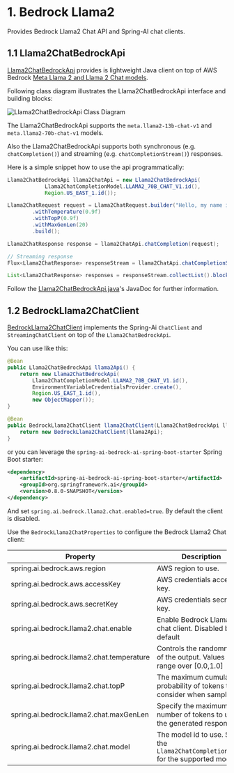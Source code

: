 # 1. Bedrock Llama2

Provides Bedrock Llama2 Chat API and Spring-AI chat clients.

## 1.1 Llama2ChatBedrockApi

[Llama2ChatBedrockApi](./src/main/java/org/springframework/ai/bedrock/llama2/api/Llama2ChatBedrockApi.java) provides is lightweight Java client on top of AWS Bedrock [Meta Llama 2 and Llama 2 Chat models](https://docs.aws.amazon.com/bedrock/latest/userguide/model-parameters-meta.html).

Following class diagram illustrates the Llama2ChatBedrockApi interface and building blocks:

![Llama2ChatBedrockApi Class Diagram](./src/test/resources/doc/Bedrock-Llama2-Chat-API.jpg)

The Llama2ChatBedrockApi supports the `meta.llama2-13b-chat-v1` and `meta.llama2-70b-chat-v1` models.

Also the Llama2ChatBedrockApi supports both synchronous (e.g. `chatCompletion()`) and streaming (e.g. `chatCompletionStream()`) responses.

Here is a simple snippet how to use the api programmatically:

```java
Llama2ChatBedrockApi llama2ChatApi = new Llama2ChatBedrockApi(
			Llama2ChatCompletionModel.LLAMA2_70B_CHAT_V1.id(),
			Region.US_EAST_1.id());

Llama2ChatRequest request = Llama2ChatRequest.builder("Hello, my name is")
		.withTemperature(0.9f)
		.withTopP(0.9f)
		.withMaxGenLen(20)
		.build();

Llama2ChatResponse response = llama2ChatApi.chatCompletion(request);

// Streaming response
Flux<Llama2ChatResponse> responseStream = llama2ChatApi.chatCompletionStream(request);

List<Llama2ChatResponse> responses = responseStream.collectList().block();
```

Follow the [Llama2ChatBedrockApi.java](./src/main/java/org/springframework/ai/bedrock/llama2/api/Llama2ChatBedrockApi.java)'s JavaDoc for further information.

## 1.2 BedrockLlama2ChatClient

[BedrockLlama2ChatClient](./src/main/java/org/springframework/ai/bedrock/llama2/BedrockLlama2ChatClient.java) implements the Spring-Ai `ChatClient` and `StreamingChatClient` on top of the `Llama2ChatBedrockApi`.

You can use like this:

```java
@Bean
public Llama2ChatBedrockApi llama2Api() {
	return new Llama2ChatBedrockApi(
		Llama2ChatCompletionModel.LLAMA2_70B_CHAT_V1.id(),
		EnvironmentVariableCredentialsProvider.create(),
		Region.US_EAST_1.id(),
		new ObjectMapper());
}

@Bean
public BedrockLlama2ChatClient llama2ChatClient(Llama2ChatBedrockApi llama2Api) {
	return new BedrockLlama2ChatClient(llama2Api);
}
```

or you can leverage the `spring-ai-bedrock-ai-spring-boot-starter` Spring Boot starter:

```xml
<dependency>
	<artifactId>spring-ai-bedrock-ai-spring-boot-starter</artifactId>
	<groupId>org.springframework.ai</groupId>
    <version>0.8.0-SNAPSHOT</version>
</dependency>
```

And set `spring.ai.bedrock.llama2.chat.enabled=true`.
By default the client is disabled.

Use the `BedrockLlama2ChatProperties` to configure the Bedrock Llama2 Chat client:

| Property  | Description | Default |
| ------------- | ------------- | ------------- |
| spring.ai.bedrock.aws.region  | AWS region to use.  | us-east-1 |
| spring.ai.bedrock.aws.accessKey  | AWS credentials access key.  |  |
| spring.ai.bedrock.aws.secretKey  | AWS credentials secret key.  |  |
| spring.ai.bedrock.llama2.chat.enable | Enable Bedrock Llama2 chat client. Disabled by default | false |
| spring.ai.bedrock.llama2.chat.temperature  | Controls the randomness of the output. Values can range over [0.0,1.0]  | 0.7 |
| spring.ai.bedrock.llama2.chat.topP  | The maximum cumulative probability of tokens to consider when sampling.  | AWS Bedrock default |
| spring.ai.bedrock.llama2.chat.maxGenLen  | Specify the maximum number of tokens to use in the generated response. | 300 |
| spring.ai.bedrock.llama2.chat.model  | The model id to use. See the `Llama2ChatCompletionModel` for the supported models.  | meta.llama2-70b-chat-v1 |

